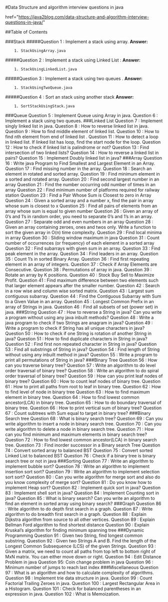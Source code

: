 #Data Structure and algorithm interview questions in java

href="https://java2blog.com/data-structure-and-algorithm-interview-questions-in-java/"


##Table of Contents

###Stack
#####Question 1  : Implement a stack using array. 
____Answer:____ 
        
        1. StackUsingArray.java 
    
#####Question 2  : Implement a stack using Linked List :
____Answer:____ 
        
        1. StackUsingLinkedList.java
    
#####Question 3 :  Implement a stack using two queues .
____Answer:____ 
        
        1. StackUsingTwoQueue.java
    

#####Question 4 : Sort an stack using another stack
____Answer:____ 
        
        1. SortStackUsingStack.java
    
###Queue
        Question 5 :  Implement Queue using Array in java.
        Question 6 :  Implement a stack using two queues.
###Linked List
        Question 7 : Implement singly linked list in java.
        Question 8 : How to reverse linked list in java.
        Question 9 : How to find middle element of linked list.
        Question 10 : How to find nth element from end of linked list .
        Question 11 : How to detect a loop in linked list. If linked list has loop, find the start node for the loop.
        Question 12 : How to check if linked list is palindrome or not?
        Question 13 :  Find intersection of two linked lists?
        Question 14 :  How to reverse a linked list in pairs?
        Question 15 :  Implement Doubly linked list in java?
###Array
        Question 16 : Write java Program to Find Smallest and Largest Element in an Array.
        Question 17 : Find missing number in the array.
        Question 18 : Search an element in rotated and sorted array.
        Question 19 : Find minimum element in a sorted and rotated array.
        Question 20 : Find second largest number in an array
        Question 21 : Find the number occurring odd number of times in an array
        Question 22 : Find minimum number of platforms required for railway station
        Question 23 : Find a Pair Whose Sum is Closest to zero in Array
        Question 24 : Given a sorted array and a number x, find the pair in array whose sum is closest to x
        Question 25 : Find all pairs of elements from an array whose sum is equal to given number
        Question 26 : Given an array of 0’s and 1’s in random order, you need to separate 0’s and 1’s in an array.
        Question 27 : Separate odd and even numbers in an array
        Question 28 : Given an array containing zeroes, ones and twos only. Write a function to sort the given array in O(n) time complexity.
        Question 29 : Find local minima in array
        Question 30 : Sliding window maximum in java
        Question 31 : Count number of occurrences (or frequency) of each element in a sorted array
        Question 32 : Find subarrays with given sum in an array.
        Question 33 : Find peak element in the array.
        Question 34 : Find leaders in an array.
        Question 35 : Count 1’s in sorted Binary Array.
        Question 36 : Find first repeating element in an array of integers.
        Question 37 : Check if Array Elements are Consecutive.
        Question 38 : Permutations of array in java.
        Question 39 : Rotate an array by K positions.
        Question 40 : Stock Buy Sell to Maximize Profit.
        Question 41 : Find maximum difference between two elements such that larger element appears after the smaller number.
        Question 42 : Search in a row wise and column wise sorted matrix.
        Question 43 : Largest sum contiguous subarray.
        Question 44 : Find the Contiguous Subarray with Sum to a Given Value in an array.
        Question 45 : Longest Common Prefix in an array of Strings in java.
        Question 46 : Find all subsets of set (power set) in java.
###String
        Question 47 : How to reverse a String in java? Can you write a program without using any java inbuilt methods?
        Question 48 : Write a java program to check if two Strings are anagram in java?
        Question 49 : Write a program to check if String has all unique characters in java?
        Question 50 : How to check if one String is rotation of another String in java?
        Question 51 : How to find duplicate characters in String in java?
        Question 52 : Find first non repeated character in String in java?
        Question 53 : Find all substrings of String in java?
        Question 54 : Find length of String without using any inbuilt method in java?
        Question 55 : Write a program to print all permutations of String in java?
###Binary Tree
        Question 56 : How can you traverse binary tree?
        Question 57 : Write an algorithm to do level order traversal of binary tree?
        Question 58 :  Write an algorithm to do spiral order traversal of binary tree?
        Question 59 : How can you print leaf nodes of binary tree?
        Question 60 : How to count leaf nodes of binary tree.
        Question 61 : How to print all paths from root to leaf in binary tree.
        Question 62 : How to find level of node in binary tree
        Question 63 : How to find maximum element in binary tree.
        Question 64 : How to find lowest common ancestor(LCA) in binary tree.
        Question 65 : How to do boundary traversal of binary tree.
        Question 66 : How to print vertical sum of binary tree?
        Question 67 : Count subtrees with Sum equal to target in binary tree?
###Binary Search tree
        Question 68 : What is binary search tree?
        Question 69 : Can you write algorithm to insert a node in binary search tree.
        Question 70 : Can you write algorithm to delete a node in binary search tree.
        Question 71 :  How can you find minimum and maximum elements in binary search tree?
        Question 72 : How to find lowest common ancestor(LCA) in binary search tree.
        Question 73 : Find inorder successor in a Binary search Tree
        Question 74 : Convert sorted array to balanced BST
        Question 75 : Convert sorted Linked List to balanced BST
        Question 76 : Check if a binary tree is binary search tree or not in java
###Sorting
        Question 77 : Write an algorithm to implement bubble sort?
        Question 78 : Write an algorithm to implement insertion sort sort?
        Question 79 : Write an algorithm to implement selection sort sort?
        Question 80 : Can you write algorithm for merge sort and also do you know complexity of merge sort?
        Question 81 : Do you know how to implement Heap sort?
        Question 82 : Implement quick sort in java?
        Question 83 : Implement shell sort in java?
        Question 84 : Implement Counting sort in java?
        Question 85 : What is binary search? Can you write an algorithm to find an element in sorted array using binary search?
###Graph
        Question 86 : Write algorithm to do depth first search in a graph.
        Question 87 : Write algorithm to do breadth first search in a graph.
        Question 88 : Explain Dijkstra algorithm from source to all other vertices.
        Question 89 : Explain Bellman Ford algorithm to find shortest distance
        Question 90 : Explain Kruskal’s algorithm for finding minimum spanning tree
###Dynamic Programming
        Question 91 : Given two String, find longest common substring.
        Question 92 : Given two Strings A and B. Find the length of the Longest Common Subsequence (LCS) of the given Strings.
        Question 93 : Given a matrix, we need to count all paths from top left to bottom right of MxN matrix. You can either move down or right.
        Question 94 : Edit Distance Problem in java
        Question 95: Coin change problem in java
        Question 96 : Minimum number of jumps to reach last index
###Miscellaneous
        Question 97 : What is an algorithm and how to calculate complexity of algorithms.
        Question 98 : Implement trie data structure in java.
        Question 99 : Count Factorial Trailing Zeroes in java.
        Question 100 : Largest Rectangular Area in a Histogram.
        Question 101 : Check for balanced parentheses in an expression in java.
        Question 102 : What is Memoization.

